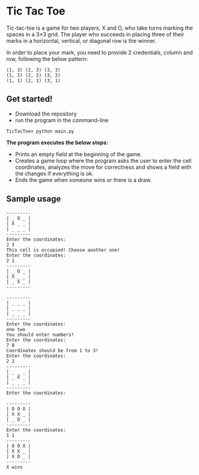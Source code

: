 # Tic Tac Toe
Tic-tac-toe is a game for two players, X and O, who take turns marking the spaces in a 3×3 grid. The player who succeeds in placing three of their marks in a horizontal, vertical, or diagonal row is the winner. 

In order to place your mark, you need to provide 2 credentials, column and row, following the below pattern: 

```
(1, 3) (2, 3) (3, 3)
(1, 2) (2, 2) (3, 2)
(1, 1) (2, 1) (3, 1)
```
## Get started!
- Download the repository 
- run the program in the command-line
```
TicTacToe> python main.py
```
**The program executes the below steps:** 

- Prints an empty field at the beginning of the game.
- Creates a game loop where the program asks the user to enter the cell coordinates, analyzes the move for correctness and shows a field with the changes if everything is ok.
- Ends the game when someone wins or there is a draw.

## Sample usage
```
---------
| _ O _ |
| X _ _ |
| _ _ _ |
---------
Enter the coordinates:
2 3
This cell is occupied! Choose another one!
Enter the coordinates:
2 1
---------
| _ O _ |
| X _ _ |
| _ X _ |
---------
```
```
---------
| _ _ _ |
| _ _ _ |
| _ _ _ |
---------
Enter the coordinates:
one two
You should enter numbers!
Enter the coordinates:
7 8
Coordinates should be from 1 to 3!
Enter the coordinates:
2 2
---------
| _ _ _ |
| _ X _ |
| _ _ _ |
---------
Enter the coordinates:
```
```
---------
| O O X |
| X X _ |
| _ O _ |
---------
Enter the coordinates:
1 1
---------
| O O X |
| X X _ |
| X O _ |
---------
X wins
```

